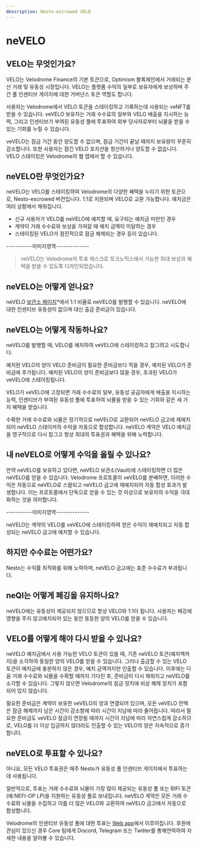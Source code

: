 ```yaml
---
description: Nesto-escrowed VELO
---
```


# neVELO

## VELO는 무엇인가요?

VELO는 Velodrome Finance의 기본 토큰으로, Optimism 블록체인에서 거래되는 분산 거래 및 유동성 시장입니다. VELO는 플랫폼 수익의 일부로 보유자에게 보상하며 주간 풀 인센티브 게이지에 대한 거버넌스 토큰 역할도 합니다.

사용자는 Velodrome에서 VELO 토큰을 스테이킹하고 기록하는데 사용되는 veNFT를 받을 수 있습니다. veVELO 보유자는 거래 수수료의 일부와 VELO 배출을 지시하는 능력, 그리고 인센티브가 부여된 유동성 풀에 투표하여 외부 당사자로부터 뇌물을 받을 수 있는 기회를 누릴 수 있습니다.

veVELO는 잠금 기간 동안 양도할 수 없으며, 잠금 기간이 끝날 때까지 보유량이 꾸준히 감소합니다. 또한 사용자는 잠긴 VELO 포지션을 청산하거나 양도할 수 없습니다. VELO 스테이킹은 Velodrome의 웹 앱에서 할 수 있습니다.

## neVELO란 무엇인가요?

neVELO는 VELO를 스테이킹하여 Velodrome의 다양한 혜택을 누리기 위한 토큰으로, Nesto-escrowed 버전입니다. 1:1로 지원되며 VELO로 교환 가능합니다. 예치금은 여러 상황에서 채워집니다.&#x20;

* 신규 사용자가 VELO를 neVELO에 예치할 때, 요구되는 예치금 미만인 경우
* 계약이 거래 수수료와 보상을 가져갈 때 예치 금액이 미달하는 경우
* 스테이킹된 VELO가 점진적으로 잠금 해제되는 경우 등이 있습니다.

\-----------이미지영역--------------

> neVELO는 Velodrome의 투표 에스크로 토크노믹스에서 가능한 최대 보상과 혜택을 받을 수 있도록 디자인되었습니다.

## neVELO는 어떻게 얻나요?

neVELO [보관소 페이지](https://app.beefy.finance/vault/beefy-bevelo)\*에서 1:1 비율로 neVELO를 발행할 수 있습니다. neVELO에 대한 인센티브 유동성이 없으며 대신 출금 준비금이 있습니다.

## neVELO는 어떻게 작동하나요?

neVELO를 발행할 때, VELO를 예치하여 veVELO에 스테이킹하고 잠그려고 시도합니다.

예치된 VELO의 양이 VELO 준비금이 필요한 준비금보다 적을 경우, 예치된 VELO가 준비금에 추가됩니다. 예치된 VELO의 양이 준비금보다 많을 경우, 초과된 VELO가 veVELO에 스테이킹됩니다.&#x20;

VELO가 veVELO에 고정되면 거래 수수료의 일부, 유동성 공급자에게 배출을 지시하는 능력, 인센티브가 부여된 유동성 풀에 투표하여 뇌물을 받을 수 있는 기회와 같은 세 가지 혜택을 받습니다.&#x20;

수확한 거래 수수료와 뇌물은 정기적으로 neVELO로 교환되어 neVELO 금고에 재예치되어 neVELO 스테이커의 수익을 자동으로 합성합니다. neVELO 계약은 VELO 예치금을 영구적으로 다시 잠그고 항상 최대의 투표권과 혜택을 위해 노력합니다.

## 내 neVELO로 어떻게 수익을 올릴 수 있나요?

만약 neVELO를 보유하고 있다면, neVELO 보관소(Vault)에 스테이킹하면 더 많은 neVELO를 얻을 수 있습니다. Velodrome 프로토콜이 veVELO를 분배하면, 이러한 수익은 자동으로 neVELO로 스왑되고 neVELO 금고에 재예치되어 자동 합성 효과가 발생합니다. 이는 프로토콜에서 단독으로 얻을 수 있는 것 이상으로 보유자의 수익을 극대화하는 것을 의미합니다.

\-----------이미지영역--------------

neVELO는 계약의 VELO를 veVELO에 스테이킹하여 얻은 수익이 재예치되고 자동 합성되는 neVELO 금고에 예치할 수 있습니다.

## 하지만 수수료는 어떤가요?

Nesto는 수익률 최적화를 위해 노력하며, neVELO 금고에는 표준 수수료가 부과됩니다.

## neQI는 어떻게 페깅을 유지하나요?

neVELO에는 유동성이 제공되지 않으므로 항상 VELO와 1:1이 됩니다. 사용자는 페깅에 영향을 주지 않고예치되어 있는 동안 동등한 양의 VELO를 얻을 수 있습니다.

## VELO를 어떻게 해야 다시 받을 수 있나요?

neVELO 예치금에서 사용 가능한 VELO 토큰이 있을 때, 기존 neVELO 토큰(예치액까지)을 소각하여 동일한 양의 VELO를 받을 수 있습니다. 그러나 출금할 수 있는 VELO 토큰이 예치금에 충분하지 않은 경우, 예치 금액까지만 인출할 수 있습니다. 이후에는 다음 거래 수수료와 뇌물을 수확할 때까지 기다린 후, 준비금이 다시 채워지고 neVELO를 소각할 수 있습니다. 그렇지 않으면 Velodrome의 잠금 장치에 비상 해제 장치가 포함되어 있지 않습니다.

필요한 준비금은 계약이 보유한 veVELO의 양과 연결되어 있으며, 모든 veVELO 잔액은 잠금 해제까지 남은 시간이 감소함에 따라 시간이 지남에 따라 줄어듭니다. 따라서 필요한 준비금도 veVELO 잠금이 연장될 때까지 시간이 지남에 따라 자연스럽게 감소하므로, VELO를 더 이상 입금하지 않더라도 인출할 수 있는 VELO의 양은 지속적으로 증가합니다.

## neVELO로 투표할 수 있나요?

아니요, 모든 VELO 투표권은 매주 Nesto가 유동성 풀 인센티브 게이지에서 투표하는 데 사용됩니다.&#x20;

일반적으로, 투표는 거래 수수료와 뇌물이 가장 많이 제공되는 유동성 풀 또는 BIFI 토큰(예:NEFI-OP LP)을 지원하는 유동성 풀로 보내집니다. neVELO 계약은 모든 거래 수수료와 뇌물을 수집하고 이를 더 많은 VELO와 교환하여 neVELO 금고에서 자동으로 합성합니다.&#x20;

Velodrome의 인센티브 유동성 풀에 대한 투표는 [Web app](https://app.velodrome.finance/vote)에서 이루어집니다. 후원에 관심이 있으신 경우 Core 팀에게 Discord, Telegram 또는 Twitter를 통해연락하여 자세한 내용을 알아볼 수 있습니다.

